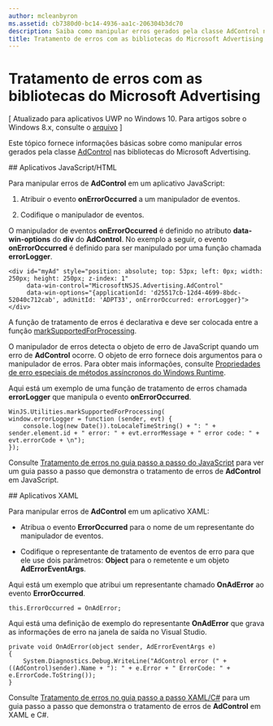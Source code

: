 ```yaml
---
author: mcleanbyron
ms.assetid: cb7380d0-bc14-4936-aa1c-206304b3dc70
description: Saiba como manipular erros gerados pela classe AdControl nas bibliotecas do Microsoft Advertising.
title: Tratamento de erros com as bibliotecas do Microsoft Advertising
---
```


# Tratamento de erros com as bibliotecas do Microsoft Advertising


\[ Atualizado para aplicativos UWP no Windows 10. Para artigos sobre o Windows 8.x, consulte o [arquivo](http://go.microsoft.com/fwlink/p/?linkid=619132) \]

Este tópico fornece informações básicas sobre como manipular erros gerados pela classe [AdControl](https://msdn.microsoft.com/library/windows/apps/microsoft.advertising.winrt.ui.adcontrol.aspx) nas bibliotecas do Microsoft Advertising.

<span id="bkmk-javascript"/>
## Aplicativos JavaScript/HTML

Para manipular erros de **AdControl** em um aplicativo JavaScript:

1.  Atribuir o evento **onErrorOccurred** a um manipulador de eventos.

2.  Codifique o manipulador de eventos.

O manipulador de eventos **onErrorOccurred** é definido no atributo **data-win-options** do **div** do **AdControl**. No exemplo a seguir, o evento **onErrorOccurred** é definido para ser manipulado por uma função chamada **errorLogger**.

``` syntax
<div id="myAd" style="position: absolute; top: 53px; left: 0px; width: 250px; height: 250px; z-index: 1"
     data-win-control="MicrosoftNSJS.Advertising.AdControl"
     data-win-options="{applicationId: 'd25517cb-12d4-4699-8bdc-52040c712cab', adUnitId: 'ADPT33', onErrorOccurred: errorLogger}">
</div>
```

A função de tratamento de erros é declarativa e deve ser colocada entre a função [markSupportedForProcessing](http://msdn.microsoft.com/library/windows/apps/Hh967819.aspx).

O manipulador de erros detecta o objeto de erro de JavaScript quando um erro de **AdControl** ocorre. O objeto de erro fornece dois argumentos para o manipulador de erros. Para obter mais informações, consulte [Propriedades de erro especiais de métodos assíncronos do Windows Runtime](http://msdn.microsoft.com/library/windows/apps/hh994690.aspx).

Aqui está um exemplo de uma função de tratamento de erros chamada **errorLogger** que manipula o evento **onErrorOccurred**.

``` syntax
WinJS.Utilities.markSupportedForProcessing(
window.errorLogger = function (sender, evt) {
    console.log(new Date()).toLocaleTimeString() + ": " + sender.element.id + " error: " + evt.errorMessage + " error code: " + evt.errorCode + \n");
});
```

Consulte [Tratamento de erros no guia passo a passo do JavaScript](error-handling-in-javascript-walkthrough.md) para ver um guia passo a passo que demonstra o tratamento de erros de **AdControl** em JavaScript.

<span id="bkmk-dotnet"/>
## Aplicativos XAML

Para manipular erros de **AdControl** em um aplicativo XAML:

* Atribua o evento **ErrorOccurred** para o nome de um representante do manipulador de eventos.

* Codifique o representante de tratamento de eventos de erro para que ele use dois parâmetros: **Object** para o remetente e um objeto **AdErrorEventArgs**.

Aqui está um exemplo que atribui um representante chamado **OnAdError** ao evento **ErrorOccurred**.

``` syntax
this.ErrorOccurred = OnAdError;
```

Aqui está uma definição de exemplo do representante **OnAdError** que grava as informações de erro na janela de saída no Visual Studio.

``` syntax
private void OnAdError(object sender, AdErrorEventArgs e)
{
    System.Diagnostics.Debug.WriteLine("AdControl error (" + ((AdControl)sender).Name + "): " + e.Error + " ErrorCode: " + e.ErrorCode.ToString());
}
```

Consulte [Tratamento de erros no guia passo a passo XAML/C#](error-handling-in-xamlc-walkthrough.md) para um guia passo a passo que demonstra o tratamento de erros de **AdControl** em XAML e C#.

 

 


<!--HONumber=May16_HO2-->


